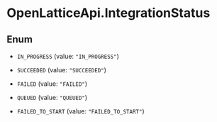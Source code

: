# OpenLatticeApi.IntegrationStatus

## Enum


* `IN_PROGRESS` (value: `"IN_PROGRESS"`)

* `SUCCEEDED` (value: `"SUCCEEDED"`)

* `FAILED` (value: `"FAILED"`)

* `QUEUED` (value: `"QUEUED"`)

* `FAILED_TO_START` (value: `"FAILED_TO_START"`)


